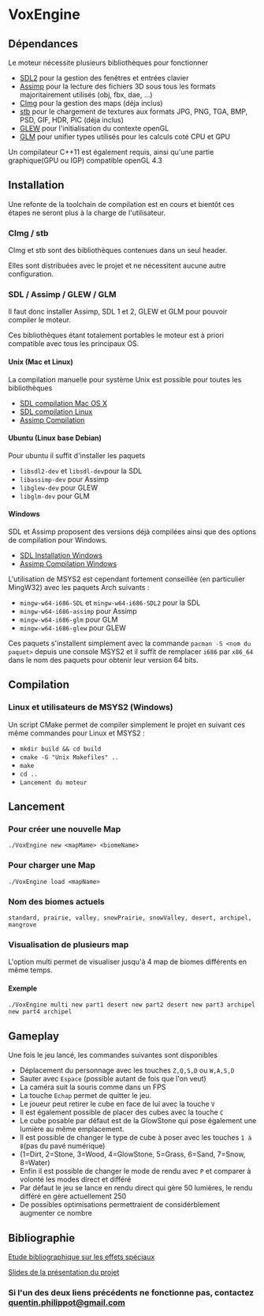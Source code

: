 # VoxEngine
## Dépendances
Le moteur nécessite plusieurs bibliothèques pour fonctionner
- [SDL2](https://www.libsdl.org/index.php) pour la gestion des fenêtres et entrées clavier
- [Assimp](http://www.assimp.org/) pour la lecture des fichiers 3D sous tous les formats majoritairement utilisés (obj, fbx, dae, ...)
- [CImg](http://www.cimg.eu/) pour la gestion des maps (déja inclus)
- [stb](https://github.com/nothings/stb) pour le chargement de textures aux formats JPG, PNG, TGA, BMP, PSD, GIF, HDR, PIC (déja inclus)
- [GLEW](https://github.com/nigels-com/glew) pour l'initialisation du contexte openGL
- [GLM](https://github.com/g-truc/glm) pour unifier types utilisés pour les calculs coté CPU et GPU 

Un compilateur C++11 est également requis, ainsi qu'une partie graphique(GPU ou IGP) compatible openGL 4.3

## Installation
Une refonte de la toolchain de compilation est en cours et bientôt ces étapes ne seront plus à la charge de l'utilisateur.
### CImg / stb
CImg et stb sont des bibliothèques contenues dans un seul header.

Elles sont distribuées avec le projet et ne nécessitent aucune autre configuration.

### SDL / Assimp / GLEW / GLM
Il faut donc installer Assimp, SDL 1 et 2, GLEW et GLM pour pouvoir compiler le moteur.

Ces bibliothèques étant totalement portables le moteur est à priori compatible avec tous les principaux OS.

#### Unix (Mac et Linux)
La compilation manuelle pour système Unix est possible pour toutes les bibliothèques
- [SDL compilation Mac OS X](https://wiki.libsdl.org/Installation#Mac_OS_X)
- [SDL compilation Linux](https://wiki.libsdl.org/Installation#Linux.2FUnix)
- [Assimp Compilation](https://github.com/assimp/assimp#building)

#### Ubuntu (Linux base Debian)
Pour ubuntu il suffit d'installer les paquets 
- `libsdl2-dev` et `libsdl-dev`pour la SDL
- `libassimp-dev` pour Assimp
- `libglew-dev` pour GLEW
- `libglm-dev` pour GLM

#### Windows
SDL et Assimp proposent des versions déjà compilées ainsi que des options de compilation pour Windows.
- [SDL Installation Windows](https://wiki.libsdl.org/Installation#Windows_XP.2FVista.2F7)
- [Assimp Compilation Windows](https://github.com/assimp/assimp#building)

L'utilisation de MSYS2 est cependant fortement conseillée (en particulier MingW32) avec les paquets Arch suivants :
- `mingw-w64-i686-SDL` et `mingw-w64-i686-SDL2` pour la SDL
- `mingw-w64-i686-assimp` pour Assimp
- `mingw-w64-i686-glm` pour GLM
- `mingw-w64-i686-glew` pour GLEW

Ces paquets s'installent simplement avec la commande `pacman -S <nom du paquet>` depuis une console MSYS2 et il suffit de remplacer
`i686` par `x86_64` dans le nom des paquets pour obtenir leur version 64 bits.

## Compilation
### Linux et utilisateurs de MSYS2 (Windows)
Un script CMake permet de compiler simplement le projet en suivant ces même commandes pour Linux et MSYS2 :
- `mkdir build && cd build`
- `cmake -G "Unix Makefiles" ..`
- `make`
- `cd ..`
- `Lancement du moteur`

## Lancement
### Pour créer une nouvelle Map
`./VoxEngine new <mapMame> <biomeName>`

### Pour charger une Map
`./VoxEngine load <mapName>`

### Nom des biomes actuels
`standard, prairie, valley, snowPrairie, snowValley, desert, archipel, mangrove`

### Visualisation de plusieurs map
L'option multi permet de visualiser jusqu'à 4 map de biomes différents en même temps.
#### Exemple
`./VoxEngine multi new part1 desert new part2 desert new part3 archipel new part4 archipel`

## Gameplay
Une fois le jeu lancé, les commandes suivantes sont disponibles
- Déplacement du personnage avec les touches `Z,Q,S,D` ou `W,A,S,D`
- Sauter avec `Espace` (possible autant de fois que l'on veut)
- La caméra suit la souris comme dans un FPS
- La touche `Echap` permet de quitter le jeu.
- Le joueur peut retirer le cube en face de lui avec la touche `V`
- Il est également possible de placer des cubes avec la touche `C`
- Le cube posable par défaut est de la GlowStone qui pose également une lumière au même emplacement.
- Il est possible de changer le type de cube à poser avec les touches `1 à 8`(pas du pavé numérique)
- (1=Dirt, 2=Stone, 3=Wood, 4=GlowStone, 5=Grass, 6=Sand, 7=Snow, 8=Water)
- Enfin il est possible de changer le mode de rendu avec `P` et comparer à volonté les modes direct et différé
- Par défaut le jeu se lance en rendu direct qui gère 50 lumières, le rendu différé en gère actuellement 250 
- De possibles optimisations permettraient de considérblement augmenter ce nombre


## Bibliographie
[Etude bibliographique sur les effets spéciaux](https://docs.google.com/presentation/d/1cfbddsps-8mRLpAKf8Bp2wP-CRA9d0MPAZ0FhgjB3E8/edit?usp=sharing)

[Slides de la présentation du projet](https://drive.google.com/open?id=1QN82RJVtlLTZykGtKLsOQzO_qnXBlAVzbdjbhIz7ms4)

### Si l'un des deux liens précédents ne fonctionne pas, contactez [quentin.philippot@gmail.com](quentin.philippot@gmail.com)
